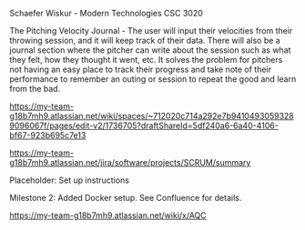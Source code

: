 Schaefer Wiskur - Modern Technologies CSC 3020

The Pitching Velocity Journal - The user will input their velocities from their throwing session, and it will keep track of their data. There will also be a journal section where the pitcher can write about the session such as what they felt, how they thought it went, etc. It solves the problem for pitchers not having an easy place to track their progress and take note of their performance to remember an outing or session to repeat the good and learn from the bad.


https://my-team-g18b7mh9.atlassian.net/wiki/spaces/~712020c714a292e7b94104930593289096067f/pages/edit-v2/1736705?draftShareId=5df240a6-6a40-4106-bf67-923b695c7e13

https://my-team-g18b7mh9.atlassian.net/jira/software/projects/SCRUM/summary



Placeholder: Set up instructions




Milestone 2: Added Docker setup. See Confluence for details.


https://my-team-g18b7mh9.atlassian.net/wiki/x/AQC
